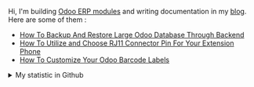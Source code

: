 Hi, I'm building [Odoo ERP modules](https://apps.odoo.com/apps/browse?repo_maintainer_id=276647) and writing documentation in my [blog](https://www.projectflakes.com). Here are some of them :
<!-- BLOG-POST-LIST:START -->
- [How To Backup And Restore Large Odoo Database Through Backend](https://www.projectflakes.com/2022/04/how-to-backup-and-restore-large-odoo.html)
- [How To Utilize and Choose RJ11 Connector Pin For Your Extension Phone](https://www.projectflakes.com/2022/04/how-to-utilize-and-choose-rj11.html)
- [How To Customize Your Odoo Barcode Labels](https://www.projectflakes.com/2022/04/how-to-customize-your-odoo-barcode.html)
<!-- BLOG-POST-LIST:END -->


<details>
    <summary>My statistic in Github</summary>
<div>

<img height="154" src="https://github-readme-stats.vercel.app/api?username=altela&count_private=true&theme=github_dark&hide_border=true&show_icons=true&include_all_commits=true&hide_rank=false&custom_title=Activity%20On%20GitHub" />
  
<img height="154" src="https://github-readme-stats.vercel.app/api/top-langs/?username=altela&layout=compact&theme=github_dark&&langs_count=10&hide_border=true&custom_title=Repository's%20Composition%20Languages" />
</div>
    
<!--START_SECTION:waka-->

```text
Python             19 hrs 2 mins   ████████████▒░░░░░░░░░░░░   49.90 %
XML                15 hrs 22 mins  ██████████░░░░░░░░░░░░░░░   40.28 %
JavaScript         2 hrs 52 mins   ██░░░░░░░░░░░░░░░░░░░░░░░   07.54 %
HTML               22 mins         ▒░░░░░░░░░░░░░░░░░░░░░░░░   00.96 %
CSS                12 mins         ░░░░░░░░░░░░░░░░░░░░░░░░░   00.55 %
Text               11 mins         ░░░░░░░░░░░░░░░░░░░░░░░░░   00.50 %
```

<!--END_SECTION:waka-->

</details>

<!-- Waka documentation : https://medium.com/@JakenH/show-off-your-coding-stats-on-your-github-profile-using-wakatime-ce3ceb1063b5 -->
